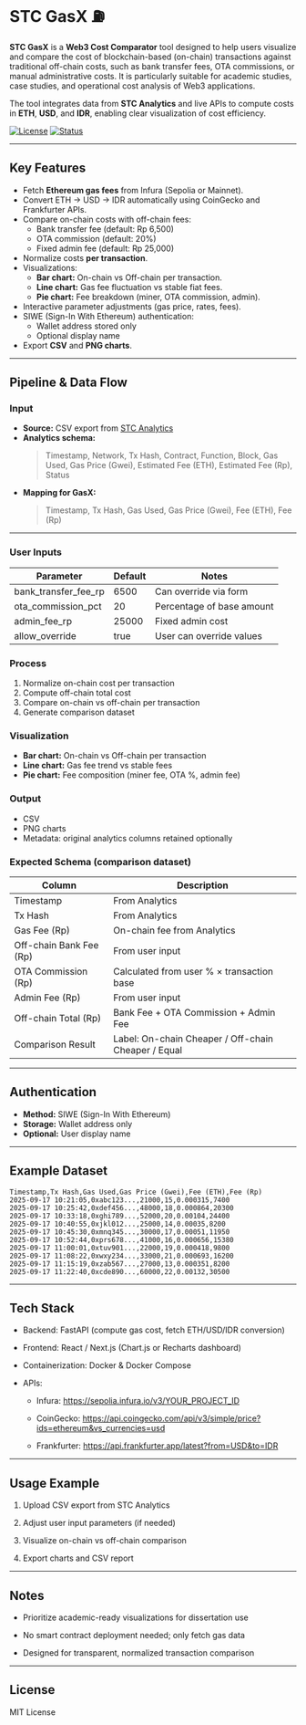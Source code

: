 # STC GasX ⛽

**STC GasX** is a **Web3 Cost Comparator** tool designed to help users visualize and compare the cost of blockchain-based (on-chain) transactions against traditional off-chain costs, such as bank transfer fees, OTA commissions, or manual administrative costs. It is particularly suitable for academic studies, case studies, and operational cost analysis of Web3 applications.

The tool integrates data from **STC Analytics** and live APIs to compute costs in **ETH**, **USD**, and **IDR**, enabling clear visualization of cost efficiency.

[![License](https://img.shields.io/badge/license-MIT-green)](LICENSE)
[![Status](https://img.shields.io/badge/status-beta-yellow)]()

---

## Key Features
- Fetch **Ethereum gas fees** from Infura (Sepolia or Mainnet).  
- Convert ETH → USD → IDR automatically using CoinGecko and Frankfurter APIs.  
- Compare on-chain costs with off-chain fees:
  - Bank transfer fee (default: Rp 6,500)
  - OTA commission (default: 20%)
  - Fixed admin fee (default: Rp 25,000)  
- Normalize costs **per transaction**.  
- Visualizations:
  - **Bar chart:** On-chain vs Off-chain per transaction.  
  - **Line chart:** Gas fee fluctuation vs stable fiat fees.  
  - **Pie chart:** Fee breakdown (miner, OTA commission, admin).  
- Interactive parameter adjustments (gas price, rates, fees).  
- SIWE (Sign-In With Ethereum) authentication:
  - Wallet address stored only
  - Optional display name  
- Export **CSV** and **PNG charts**.

---

## Pipeline & Data Flow

### Input
- **Source:** CSV export from [STC Analytics](https://stc-analytics.streamlit.app/)  
- **Analytics schema:**
  > Timestamp, Network, Tx Hash, Contract, Function, Block, Gas Used, Gas Price (Gwei), Estimated Fee (ETH), Estimated Fee (Rp), Status
- **Mapping for GasX:**
  > Timestamp, Tx Hash, Gas Used, Gas Price (Gwei), Fee (ETH), Fee (Rp)

---


### User Inputs
| Parameter | Default | Notes |
|-----------|--------|-------|
| bank_transfer_fee_rp | 6500 | Can override via form |
| ota_commission_pct | 20 | Percentage of base amount |
| admin_fee_rp | 25000 | Fixed admin cost |
| allow_override | true | User can override values |

### Process
1. Normalize on-chain cost per transaction  
2. Compute off-chain total cost  
3. Compare on-chain vs off-chain per transaction  
4. Generate comparison dataset

### Visualization
- **Bar chart:** On-chain vs Off-chain per transaction  
- **Line chart:** Gas fee trend vs stable fees  
- **Pie chart:** Fee composition (miner fee, OTA %, admin fee)  

### Output
- CSV
- PNG charts
- Metadata: original analytics columns retained optionally

### Expected Schema (comparison dataset)
| Column | Description |
|--------|------------|
| Timestamp | From Analytics |
| Tx Hash | From Analytics |
| Gas Fee (Rp) | On-chain fee from Analytics |
| Off-chain Bank Fee (Rp) | From user input |
| OTA Commission (Rp) | Calculated from user % × transaction base |
| Admin Fee (Rp) | From user input |
| Off-chain Total (Rp) | Bank Fee + OTA Commission + Admin Fee |
| Comparison Result | Label: On-chain Cheaper / Off-chain Cheaper / Equal |

---

## Authentication
- **Method:** SIWE (Sign-In With Ethereum)  
- **Storage:** Wallet address only  
- **Optional:** User display name

---

## Example Dataset
```csv
Timestamp,Tx Hash,Gas Used,Gas Price (Gwei),Fee (ETH),Fee (Rp)
2025-09-17 10:21:05,0xabc123...,21000,15,0.000315,7400
2025-09-17 10:25:42,0xdef456...,48000,18,0.000864,20300
2025-09-17 10:33:18,0xghi789...,52000,20,0.00104,24400
2025-09-17 10:40:55,0xjkl012...,25000,14,0.00035,8200
2025-09-17 10:45:30,0xmnq345...,30000,17,0.00051,11950
2025-09-17 10:52:44,0xprs678...,41000,16,0.000656,15380
2025-09-17 11:00:01,0xtuv901...,22000,19,0.000418,9800
2025-09-17 11:08:22,0xwxy234...,33000,21,0.000693,16200
2025-09-17 11:15:19,0xzab567...,27000,13,0.000351,8200
2025-09-17 11:22:40,0xcde890...,60000,22,0.00132,30500
```

---

## Tech Stack

- Backend: FastAPI (compute gas cost, fetch ETH/USD/IDR conversion)

- Frontend: React / Next.js (Chart.js or Recharts dashboard)

- Containerization: Docker & Docker Compose

- APIs:

  - Infura: https://sepolia.infura.io/v3/YOUR_PROJECT_ID

  - CoinGecko: https://api.coingecko.com/api/v3/simple/price?ids=ethereum&vs_currencies=usd

  - Frankfurter: https://api.frankfurter.app/latest?from=USD&to=IDR
 
---

## Usage Example

1. Upload CSV export from STC Analytics

2. Adjust user input parameters (if needed)

3. Visualize on-chain vs off-chain comparison

4. Export charts and CSV report

---

## Notes

- Prioritize academic-ready visualizations for dissertation use

- No smart contract deployment needed; only fetch gas data

- Designed for transparent, normalized transaction comparison

---

## License

MIT License
